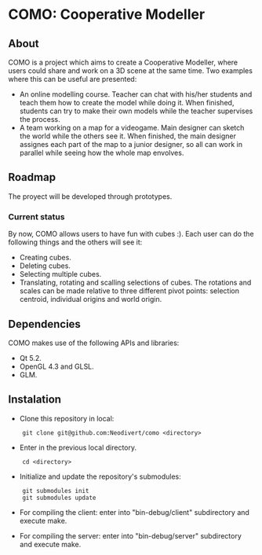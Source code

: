COMO: Cooperative Modeller
====

## About
COMO is a project which aims to create a Cooperative Modeller, where users could share and work on a 3D scene at the same time. Two examples where this can be useful are presented:
* An online modelling course. Teacher can chat with his/her students and teach them how to create the model while doing it. When finished, students can try to make their own models while the teacher supervises the process.
* A team working on a map for a videogame. Main designer can sketch the world while the others see it. When finished, the main designer assignes each part of the map to a junior designer, so all can work in parallel while seeing how the whole map envolves.

## Roadmap
The proyect will be developed through prototypes.

### Current status
By now, COMO allows users to have fun with cubes :). Each user can do the following things and the others will see it:
* Creating cubes.
* Deleting cubes.
* Selecting multiple cubes.
* Translating, rotating and scalling selections of cubes. The rotations and scales can be made relative to three different pivot points: selection centroid, individual origins and world origin.

## Dependencies
COMO makes use of the following APIs and libraries:
* Qt 5.2.
* OpenGL 4.3 and GLSL.
* GLM.

## Instalation
* Clone this repository in local:

```
	git clone git@github.com:Neodivert/como <directory>
```

* Enter in the previous local directory.

```
	cd <directory>
```

* Initialize and update the repository's submodules:

```
	git submodules init  
	git submodules update  
```

* For compiling the client: enter into "bin-debug/client" subdirectory and execute make.

* For compiling the server: enter into "bin-debug/server" subdirectory and execute make.
